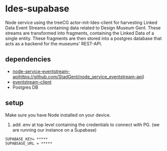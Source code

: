 # ldes-supabase

Node service  using the treeCG actor-init-ldes-client for harvesting Linked Data Event Streams containing data related to Design Museum Gent. These streams are transformed into fragments, containing the Linked Data of a single entity. These fragments are then stored into a postgres database that acts as a backend for the museums' REST-API. 

## dependencies
* [node-service-eventstream-api](https://github.com/StadGent/node_service_eventstream-api)https://github.com/StadGent/node_service_eventstream-api)
* [eventstream-client](https://github.com/TREEcg/event-stream-client/tree/main/packages/actor-init-ldes-client#treecgactor-init-ldes-client)
* Postgres DB

## setup 

Make sure you have Node installed on your device. 

1. add .env at top level containing the credentials to connect with PG. (we are running our instance on a Supabase)

```
SUPABASE_KEY= *****
SUPABSASE_URL = *****
```






